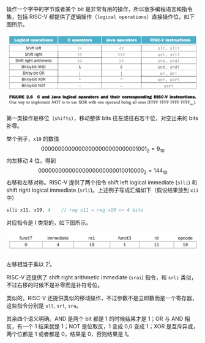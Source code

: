 操作一个字中的字节或者某个 bit 是非常有用的操作，所以很多编程语言和指令集，包括 RISC-V 都提供了逻辑操作（`logical operations`）直接操作位，如下图所示。

![](0601.png)

第一类操作是移位（`shifts`），移动整体 bits 往左或往右若干位，对空出来的 bits 补零。

举个例子，`x19` 的数值
$$00000000 00000000 00000000 00001001_2=9_{10}$$
向左移动 4 位，得到
$$00000000 00000000 00000000 10010000_2 = 144_{10}$$
右移和左移对称。RISC-V 提供了两个指令 shift left logical immediate (`slli`) 和 shift right logical immediate
(`srli`)。上述例子写成汇编如下（假设结果放到 `x11` 中）
```c
slli x11, x19, 4    // reg x11 = reg x19 << 4 bits
```
对应指令是 I 类型的，如下图所示。

![](0602.png)

左移相当于乘以 $2^i$。

RISC-V 还提供了 shift right arithmetic immediate (`srai`) 指令，和 `srli` 类似，不过右移的时候不是补零而是补符号位。

类似的，RISC-V 还提供类似的移动操作，不过参数不是立即数而是一个寄存器，这些指令分别是 `sll`, `srl`, `sra`。

其余四个语义明确。AND 是两个 bit 都是 1 的时候结果才是 1；OR 与 AND 相反，有一个 1 结果就是 1；NOT 是位取反，1 变成 0,0 变成 1；XOR 是互斥异或，两个位都是 1 或者都是 0，结果是 0，否则结果是 1。
